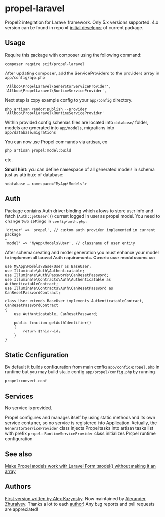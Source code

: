 propel-laravel
==============

Propel2 integration for Laravel framework. Only 5.x versions supported. 4.x version can be found in repo of [initial developer](https://github.com/allBoo/propel-laravel) of current package.

Usage
-----

Require this package with composer using the following command:

    composer require scif/propel-laravel

After updating composer, add the ServiceProviders to the providers array in `app/config/app.php`

    'Allboo\PropelLaravel\GeneratorServiceProvider',
    'Allboo\PropelLaravel\RuntimeServiceProvider',

Next step is copy example config to your `app/config` directory.

    php artisan vendor:publish --provider 'Allboo\PropelLaravel\RuntimeServiceProvider'

Within provided config schemas files are located into `database/` folder, models are generated into `app/models`, migrations into `app/database/migrations`

You can now use Propel commands via artisan, ex

    php artisan propel:model:build

etc.

**Small hint**: you can define namespace of all generated models in schema just as attribute of database:

    <database … namespace="MyApp\Models">

Auth
--------

Package contains Auth driver binding which allows to store user info and fetch (`Auth::getUser()`) current logged in user as propel model. You need to change two settings in `config/auth.php`:

    'driver' => 'propel', // custom auth provider implemented in current package
    …
    'model' => 'MyApp\Models\User', // classname of user entity

After schema creating and model generation you must enhance your model to implement all laravel Auth requirements. Generic user model seems so:

    use MyApp\Models\Base\User as BaseUser;
    use Illuminate\Auth\Authenticatable;
    use Illuminate\Auth\Passwords\CanResetPassword;
    use Illuminate\Contracts\Auth\Authenticatable as AuthenticatableContract;
    use Illuminate\Contracts\Auth\CanResetPassword as CanResetPasswordContract;

    class User extends BaseUser implements AuthenticatableContract, CanResetPasswordContract
    {
        use Authenticatable, CanResetPassword;

        public function getAuthIdentifier()
        {
            return $this->id;
        }
    }

Static Configuration
-------------

By default it builds configuration from main config `app/config/propel.php` in runtime but you may build static config `app/propel/config.php` by running

    propel:convert-conf


Services
--------

No service is provided.

Propel configures and manages itself by using static methods and its own service container, so no service is registered into Application.
Actually, the `GeneratorServiceProvider` class injects Propel tasks into artisan tasks list with prefix `propel:`
`RuntimeServiceProvider` class initializes Propel runtime configuration


See also
--------
[Make Propel models work with Laravel Form::model() without making it an array](https://github.com/stephangroen/propel-laravel)

Authors
--------

[First version written by Alex Kazynsky](https://github.com/allBoo). Now maintained by [Alexander Zhuralvev](https://github.com/SCIF). Thanks a lot to each [author](https://github.com/SCIF/propel-laravel/graphs/contributors)! Any bug reports and pull requests are appreciated!